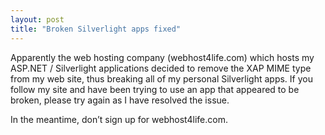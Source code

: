 ```yaml
---
layout: post
title: "Broken Silverlight apps fixed"
---
```



<p>Apparently the web hosting company (webhost4life.com) which hosts my ASP.NET / Silverlight applications decided to remove the XAP MIME type from my web site, thus breaking all of my personal Silverlight apps. If you follow my site and have been trying to use an app that appeared to be broken, please try again as I have resolved the issue.</p>




  
<p>In the meantime, don&#8217;t sign up for webhost4life.com.</p>




